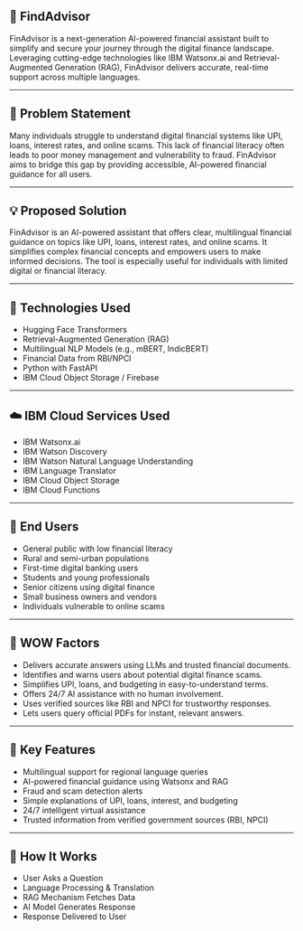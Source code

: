 ## 💬 FindAdvisor

FinAdvisor is a next-generation AI-powered financial assistant built to simplify and secure your journey through the digital finance landscape. Leveraging cutting-edge technologies like IBM Watsonx.ai and Retrieval-Augmented Generation (RAG), FinAdvisor delivers accurate, real-time support across multiple languages.

---

## 🧩 Problem Statement

Many individuals struggle to understand digital financial systems like UPI, loans, interest rates, and online scams. This lack of financial literacy often leads to poor money management and vulnerability to fraud. FinAdvisor aims to bridge this gap by providing accessible, AI-powered financial guidance for all users.

---

## 💡 Proposed Solution

FinAdvisor is an AI-powered assistant that offers clear, multilingual financial guidance on topics like UPI, loans, interest rates, and online scams. It simplifies complex financial concepts and empowers users to make informed decisions. The tool is especially useful for individuals with limited digital or financial literacy.

---

## 🧠 Technologies Used

* Hugging Face Transformers
* Retrieval-Augmented Generation (RAG)
* Multilingual NLP Models (e.g., mBERT, IndicBERT)
* Financial Data from RBI/NPCI
* Python with FastAPI
* IBM Cloud Object Storage / Firebase

---

## ☁️ IBM Cloud Services Used

* IBM Watsonx.ai
* IBM Watson Discovery
* IBM Watson Natural Language Understanding
* IBM Language Translator
* IBM Cloud Object Storage
* IBM Cloud Functions
---

## 👥 End Users

* General public with low financial literacy
* Rural and semi-urban populations
* First-time digital banking users
* Students and young professionals
* Senior citizens using digital finance
* Small business owners and vendors
* Individuals vulnerable to online scams

---

## 🌟 WOW Factors

* Delivers accurate answers using LLMs and trusted financial documents.
* Identifies and warns users about potential digital finance scams.
* Simplifies UPI, loans, and budgeting in easy-to-understand terms.
* Offers 24/7 AI assistance with no human involvement.
* Uses verified sources like RBI and NPCI for trustworthy responses.
* Lets users query official PDFs for instant, relevant answers.

---

## 🧪 Key Features

 * Multilingual support for regional language queries
 * AI-powered financial guidance using Watsonx and RAG
 * Fraud and scam detection alerts
 * Simple explanations of UPI, loans, interest, and budgeting
 * 24/7 intelligent virtual assistance
 * Trusted information from verified government sources (RBI, NPCI)

---

## 🚀 How It Works

* User Asks a Question
* Language Processing & Translation
* RAG Mechanism Fetches Data
* AI Model Generates Response
* Response Delivered to User

